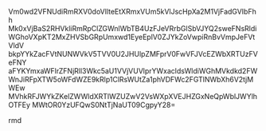 Vm0wd2VFNUdiRmRXV0doVllteEtXRmxVUm5kVlJscHpXa2M1VjFadGVIbFhh
Mk0xVjBaS2RHVkliRmRpClZGWnlWbTB4UzFJeVRrbGlSbVJYQ2sweFNsRldi
WGhoVXpKT2MxZHVSbGRpUmxwd1EyeEplV0ZJYkZoVwpiRnBvVmpJeFVtVldV
bkpYYkZacFVtNUNWVkV5TVV0U2JHUlpZMFprV0FwVFJVcEZWbXRTUzFVeFNY
aFYKYmxaWFlrZFNjRll3Wkc5aU1VVjVUVlprYWxacldsWldiWGhMVkdkd2FW
WnJiRFpXTW5oWFdWZE9kRlp1ClRsWUtZa1phVDFWc2FGTlNWbXh6V2tjMWEw
MVhkRFJWYkZKelZWWldXRTlWZUZwV2VsWXpXVEJHZGxNeQpWblJWYlhOTFEy
MWtOR0YzUFQwS0NtTjNaUT09CgpyY28=

rmd